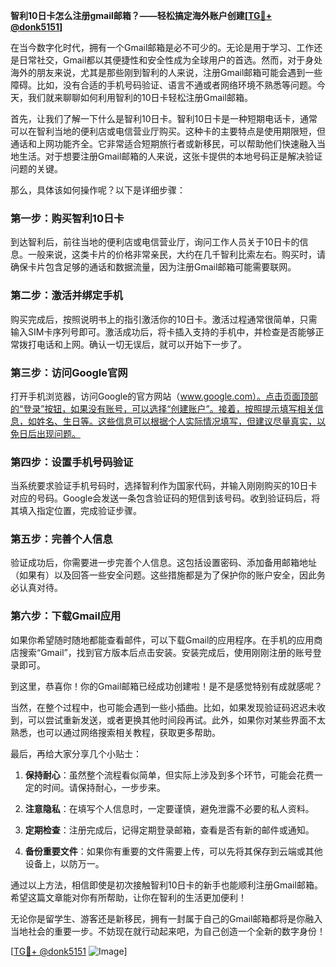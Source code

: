 **智利10日卡怎么注册gmail邮箱？——轻松搞定海外账户创建[[TG💪+ @donk5151](https://t.me/s/donk5151)]**

在当今数字化时代，拥有一个Gmail邮箱是必不可少的。无论是用于学习、工作还是日常社交，Gmail都以其便捷性和安全性成为全球用户的首选。然而，对于身处海外的朋友来说，尤其是那些刚到智利的人来说，注册Gmail邮箱可能会遇到一些障碍。比如，没有合适的手机号码验证、语言不通或者网络环境不熟悉等问题。今天，我们就来聊聊如何利用智利的10日卡轻松注册Gmail邮箱。

首先，让我们了解一下什么是智利10日卡。智利10日卡是一种短期电话卡，通常可以在智利当地的便利店或电信营业厅购买。这种卡的主要特点是使用期限短，但通话和上网功能齐全。它非常适合短期旅行者或新移民，可以帮助他们快速融入当地生活。对于想要注册Gmail邮箱的人来说，这张卡提供的本地号码正是解决验证问题的关键。

那么，具体该如何操作呢？以下是详细步骤：

### 第一步：购买智利10日卡

到达智利后，前往当地的便利店或电信营业厅，询问工作人员关于10日卡的信息。一般来说，这类卡片的价格非常亲民，大约在几千智利比索左右。购买时，请确保卡片包含足够的通话和数据流量，因为注册Gmail邮箱可能需要联网。

### 第二步：激活并绑定手机

购买完成后，按照说明书上的指引激活你的10日卡。激活过程通常很简单，只需输入SIM卡序列号即可。激活成功后，将卡插入支持的手机中，并检查是否能够正常拨打电话和上网。确认一切无误后，就可以开始下一步了。

### 第三步：访问Google官网

打开手机浏览器，访问Google的官方网站（www.google.com）。点击页面顶部的“登录”按钮，如果没有账号，可以选择“创建账户”。接着，按照提示填写相关信息，如姓名、生日等。这些信息可以根据个人实际情况填写，但建议尽量真实，以免日后出现问题。

### 第四步：设置手机号码验证

当系统要求验证手机号码时，选择智利作为国家代码，并输入刚刚购买的10日卡对应的号码。Google会发送一条包含验证码的短信到该号码。收到验证码后，将其填入指定位置，完成验证步骤。

### 第五步：完善个人信息

验证成功后，你需要进一步完善个人信息。这包括设置密码、添加备用邮箱地址（如果有）以及回答一些安全问题。这些措施都是为了保护你的账户安全，因此务必认真对待。

### 第六步：下载Gmail应用

如果你希望随时随地都能查看邮件，可以下载Gmail的应用程序。在手机的应用商店搜索“Gmail”，找到官方版本后点击安装。安装完成后，使用刚刚注册的账号登录即可。

到这里，恭喜你！你的Gmail邮箱已经成功创建啦！是不是感觉特别有成就感呢？

当然，在整个过程中，也可能会遇到一些小插曲。比如，如果发现验证码迟迟未收到，可以尝试重新发送，或者更换其他时间段再试。此外，如果你对某些界面不太熟悉，也可以通过网络搜索相关教程，获取更多帮助。

最后，再给大家分享几个小贴士：

1. **保持耐心**：虽然整个流程看似简单，但实际上涉及到多个环节，可能会花费一定的时间。请保持耐心，一步步来。
   
2. **注意隐私**：在填写个人信息时，一定要谨慎，避免泄露不必要的私人资料。

3. **定期检查**：注册完成后，记得定期登录邮箱，查看是否有新的邮件或通知。

4. **备份重要文件**：如果你有重要的文件需要上传，可以先将其保存到云端或其他设备上，以防万一。

通过以上方法，相信即使是初次接触智利10日卡的新手也能顺利注册Gmail邮箱。希望这篇文章能对你有所帮助，让你在智利的生活更加便利！

无论你是留学生、游客还是新移民，拥有一封属于自己的Gmail邮箱都将是你融入当地社会的重要一步。不妨现在就行动起来吧，为自己创造一个全新的数字身份！

[[TG💪+ @donk5151](https://t.me/s/donk5151) ![Image](https://i.postimg.cc/rwNCRYN7/Snipaste-2025-04-30-17-27-05.png)]